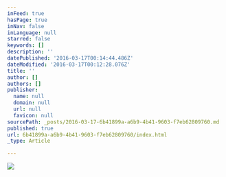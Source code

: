 ```yaml
---
inFeed: true
hasPage: true
inNav: false
inLanguage: null
starred: false
keywords: []
description: ''
datePublished: '2016-03-17T00:14:44.486Z'
dateModified: '2016-03-17T00:12:28.076Z'
title: ''
author: []
authors: []
publisher:
  name: null
  domain: null
  url: null
  favicon: null
sourcePath: _posts/2016-03-17-6b41899a-a6b9-4b41-9603-f7eb62809760.md
published: true
url: 6b41899a-a6b9-4b41-9603-f7eb62809760/index.html
_type: Article

---
```

![](https://the-grid-user-content.s3-us-west-2.amazonaws.com/508d0ad9-d5fa-4235-9170-cc5da2f2157c.png)
